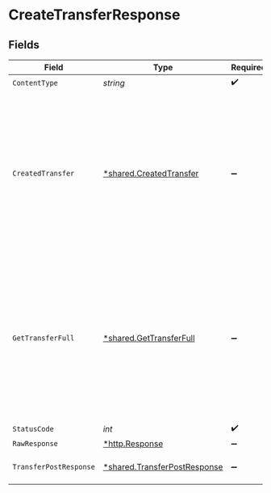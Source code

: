 # CreateTransferResponse


## Fields

| Field                                                                                                                                                               | Type                                                                                                                                                                | Required                                                                                                                                                            | Description                                                                                                                                                         |
| ------------------------------------------------------------------------------------------------------------------------------------------------------------------- | ------------------------------------------------------------------------------------------------------------------------------------------------------------------- | ------------------------------------------------------------------------------------------------------------------------------------------------------------------- | ------------------------------------------------------------------------------------------------------------------------------------------------------------------- |
| `ContentType`                                                                                                                                                       | *string*                                                                                                                                                            | :heavy_check_mark:                                                                                                                                                  | N/A                                                                                                                                                                 |
| `CreatedTransfer`                                                                                                                                                   | [*shared.CreatedTransfer](../../models/shared/createdtransfer.md)                                                                                                   | :heavy_minus_sign:                                                                                                                                                  | A transfer was successfully created but an error occurred while generating the synchronous response. The asynchronous response object will be returned.             |
| `GetTransferFull`                                                                                                                                                   | [*shared.GetTransferFull](../../models/shared/gettransferfull.md)                                                                                                   | :heavy_minus_sign:                                                                                                                                                  | A transfer was successfully created but a timeout occurred while waiting for a synchronous response. Rail-specific details may be missing from the response object. |
| `StatusCode`                                                                                                                                                        | *int*                                                                                                                                                               | :heavy_check_mark:                                                                                                                                                  | N/A                                                                                                                                                                 |
| `RawResponse`                                                                                                                                                       | [*http.Response](https://pkg.go.dev/net/http#Response)                                                                                                              | :heavy_minus_sign:                                                                                                                                                  | N/A                                                                                                                                                                 |
| `TransferPostResponse`                                                                                                                                              | [*shared.TransferPostResponse](../../models/shared/transferpostresponse.md)                                                                                         | :heavy_minus_sign:                                                                                                                                                  | Successfully created a transfer                                                                                                                                     |